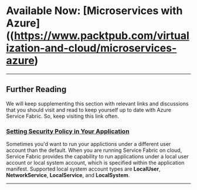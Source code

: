 # Available Now: [Microservices with Azure]((https://www.packtpub.com/virtualization-and-cloud/microservices-azure)
---

## Further Reading
We will keep supplementing this section with relevant links and discussions that you should visit and read to keep yourself up to date with Azure Service Fabric. So, keep visiting this link often.

### [Setting Security Policy in Your Application](https://docs.microsoft.com/en-us/azure/service-fabric/service-fabric-application-runas-security)

Sometimes you'd want to run your applictions under a different user account than the default. When you are running Service Fabric on cloud, Service Fabric provides the capability to run applications under a local user account or local system account, which is specified within the application manifest. Supported local system account types are **LocalUser**, **NetworkService**, **LocalService**, and **LocalSystem**.

---